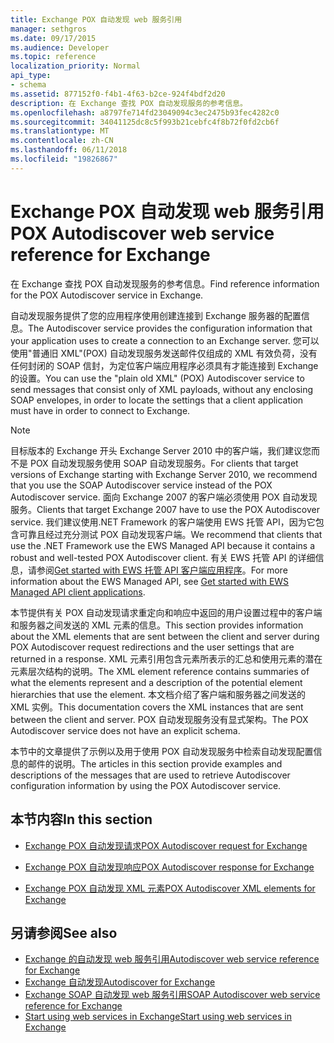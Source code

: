 ```yaml
---
title: Exchange POX 自动发现 web 服务引用
manager: sethgros
ms.date: 09/17/2015
ms.audience: Developer
ms.topic: reference
localization_priority: Normal
api_type:
- schema
ms.assetid: 877152f0-f4b1-4f63-b2ce-924f4bdf2d20
description: 在 Exchange 查找 POX 自动发现服务的参考信息。
ms.openlocfilehash: a8797fe714fd23049094c3ec2475b93fec4282c0
ms.sourcegitcommit: 34041125dc8c5f993b21cebfc4f8b72f0fd2cb6f
ms.translationtype: MT
ms.contentlocale: zh-CN
ms.lasthandoff: 06/11/2018
ms.locfileid: "19826867"
---
```

# <a name="pox-autodiscover-web-service-reference-for-exchange"></a><span data-ttu-id="70e23-103">Exchange POX 自动发现 web 服务引用</span><span class="sxs-lookup"><span data-stu-id="70e23-103">POX Autodiscover web service reference for Exchange</span></span>

<span data-ttu-id="70e23-104">在 Exchange 查找 POX 自动发现服务的参考信息。</span><span class="sxs-lookup"><span data-stu-id="70e23-104">Find reference information for the POX Autodiscover service in Exchange.</span></span>
  
<span data-ttu-id="70e23-105">自动发现服务提供了您的应用程序使用创建连接到 Exchange 服务器的配置信息。</span><span class="sxs-lookup"><span data-stu-id="70e23-105">The Autodiscover service provides the configuration information that your application uses to create a connection to an Exchange server.</span></span> <span data-ttu-id="70e23-106">您可以使用"普通旧 XML"(POX) 自动发现服务发送邮件仅组成的 XML 有效负荷，没有任何封闭的 SOAP 信封，为定位客户端应用程序必须具有才能连接到 Exchange 的设置。</span><span class="sxs-lookup"><span data-stu-id="70e23-106">You can use the "plain old XML" (POX) Autodiscover service to send messages that consist only of XML payloads, without any enclosing SOAP envelopes, in order to locate the settings that a client application must have in order to connect to Exchange.</span></span>
  
> [!NOTE]
> <span data-ttu-id="70e23-107">目标版本的 Exchange 开头 Exchange Server 2010 中的客户端，我们建议您而不是 POX 自动发现服务使用 SOAP 自动发现服务。</span><span class="sxs-lookup"><span data-stu-id="70e23-107">For clients that target versions of Exchange starting with Exchange Server 2010, we recommend that you use the SOAP Autodiscover service instead of the POX Autodiscover service.</span></span> <span data-ttu-id="70e23-108">面向 Exchange 2007 的客户端必须使用 POX 自动发现服务。</span><span class="sxs-lookup"><span data-stu-id="70e23-108">Clients that target Exchange 2007 have to use the POX Autodiscover service.</span></span> <span data-ttu-id="70e23-109">我们建议使用.NET Framework 的客户端使用 EWS 托管 API，因为它包含可靠且经过充分测试 POX 自动发现客户端。</span><span class="sxs-lookup"><span data-stu-id="70e23-109">We recommend that clients that use the .NET Framework use the EWS Managed API because it contains a robust and well-tested POX Autodiscover client.</span></span> <span data-ttu-id="70e23-110">有关 EWS 托管 API 的详细信息，请参阅[Get started with EWS 托管 API 客户端应用程序](http://msdn.microsoft.com/library/c2267733-6f4f-49e5-9614-1e4a24c3af1a%28Office.15%29.aspx)。</span><span class="sxs-lookup"><span data-stu-id="70e23-110">For more information about the EWS Managed API, see [Get started with EWS Managed API client applications](http://msdn.microsoft.com/library/c2267733-6f4f-49e5-9614-1e4a24c3af1a%28Office.15%29.aspx).</span></span> 
  
<span data-ttu-id="70e23-111">本节提供有关 POX 自动发现请求重定向和响应中返回的用户设置过程中的客户端和服务器之间发送的 XML 元素的信息。</span><span class="sxs-lookup"><span data-stu-id="70e23-111">This section provides information about the XML elements that are sent between the client and server during POX Autodiscover request redirections and the user settings that are returned in a response.</span></span> <span data-ttu-id="70e23-112">XML 元素引用包含元素所表示的汇总和使用元素的潜在元素层次结构的说明。</span><span class="sxs-lookup"><span data-stu-id="70e23-112">The XML element reference contains summaries of what the elements represent and a description of the potential element hierarchies that use the element.</span></span> <span data-ttu-id="70e23-113">本文档介绍了客户端和服务器之间发送的 XML 实例。</span><span class="sxs-lookup"><span data-stu-id="70e23-113">This documentation covers the XML instances that are sent between the client and server.</span></span> <span data-ttu-id="70e23-114">POX 自动发现服务没有显式架构。</span><span class="sxs-lookup"><span data-stu-id="70e23-114">The POX Autodiscover service does not have an explicit schema.</span></span>
  
<span data-ttu-id="70e23-115">本节中的文章提供了示例以及用于使用 POX 自动发现服务中检索自动发现配置信息的邮件的说明。</span><span class="sxs-lookup"><span data-stu-id="70e23-115">The articles in this section provide examples and descriptions of the messages that are used to retrieve Autodiscover configuration information by using the POX Autodiscover service.</span></span> 
  
## <a name="in-this-section"></a><span data-ttu-id="70e23-116">本节内容</span><span class="sxs-lookup"><span data-stu-id="70e23-116">In this section</span></span>
<span data-ttu-id="70e23-117"><a name="bk_InThisSection"> </a></span><span class="sxs-lookup"><span data-stu-id="70e23-117"></span></span>

- [<span data-ttu-id="70e23-118">Exchange POX 自动发现请求</span><span class="sxs-lookup"><span data-stu-id="70e23-118">POX Autodiscover request for Exchange</span></span>](pox-autodiscover-request-for-exchange.md)
    
- [<span data-ttu-id="70e23-119">Exchange POX 自动发现响应</span><span class="sxs-lookup"><span data-stu-id="70e23-119">POX Autodiscover response for Exchange</span></span>](pox-autodiscover-response-for-exchange.md)
    
- [<span data-ttu-id="70e23-120">Exchange POX 自动发现 XML 元素</span><span class="sxs-lookup"><span data-stu-id="70e23-120">POX Autodiscover XML elements for Exchange</span></span>](pox-autodiscover-xml-elements-for-exchange.md)
    
## <a name="see-also"></a><span data-ttu-id="70e23-121">另请参阅</span><span class="sxs-lookup"><span data-stu-id="70e23-121">See also</span></span>

- [<span data-ttu-id="70e23-122">Exchange 的自动发现 web 服务引用</span><span class="sxs-lookup"><span data-stu-id="70e23-122">Autodiscover web service reference for Exchange</span></span>](autodiscover-web-service-reference-for-exchange.md)
- [<span data-ttu-id="70e23-123">Exchange 自动发现</span><span class="sxs-lookup"><span data-stu-id="70e23-123">Autodiscover for Exchange</span></span>](../exchange-web-services/autodiscover-for-exchange.md)   
- [<span data-ttu-id="70e23-124">Exchange SOAP 自动发现 web 服务引用</span><span class="sxs-lookup"><span data-stu-id="70e23-124">SOAP Autodiscover web service reference for Exchange</span></span>](soap-autodiscover-web-service-reference-for-exchange.md)
- [<span data-ttu-id="70e23-125">Start using web services in Exchange</span><span class="sxs-lookup"><span data-stu-id="70e23-125">Start using web services in Exchange</span></span>](../exchange-web-services/start-using-web-services-in-exchange.md)
    

